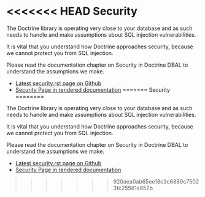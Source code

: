 <<<<<<< HEAD
Security
========

The Doctrine library is operating very close to your database and as such needs
to handle and make assumptions about SQL injection vulnerabilities.

It is vital that you understand how Doctrine approaches security, because
we cannot protect you from SQL injection.

Please read the documentation chapter on Security in Doctrine DBAL to
understand the assumptions we make.

- [Latest security.rst page on Github](https://github.com/doctrine/dbal/blob/master/docs/en/reference/security.rst)
- [Security Page in rendered documentation](http://docs.doctrine-project.org/projects/doctrine-dbal/en/latest/reference/security.html)
=======
Security
========

The Doctrine library is operating very close to your database and as such needs
to handle and make assumptions about SQL injection vulnerabilities.

It is vital that you understand how Doctrine approaches security, because
we cannot protect you from SQL injection.

Please read the documentation chapter on Security in Doctrine DBAL to
understand the assumptions we make.

- [Latest security.rst page on Github](https://github.com/doctrine/dbal/blob/master/docs/en/reference/security.rst)
- [Security Page in rendered documentation](http://docs.doctrine-project.org/projects/doctrine-dbal/en/latest/reference/security.html)
>>>>>>> 920aea0ab65ee18c3c6889c75023fc25561a852b
